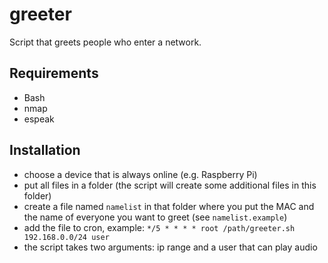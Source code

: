 # greeter
Script that greets people who enter a network.


## Requirements
* Bash
* nmap
* espeak

## Installation
* choose a device that is always online (e.g. Raspberry Pi)
* put all files in a folder (the script will create some additional files in this folder)
* create a file named `namelist` in that folder where you put the MAC and the name of everyone you want to greet (see `namelist.example`)
* add the file to cron, example: `*/5 * * * * root /path/greeter.sh 192.168.0.0/24 user`
* the script takes two arguments: ip range and a user that can play audio
